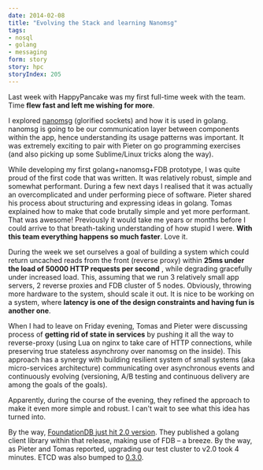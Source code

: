 ```yaml
---
date: 2014-02-08
title: "Evolving the Stack and learning Nanomsg"
tags:
- nosql
- golang
- messaging
form: story
story: hpc
storyIndex: 205
---
```



Last week with HappyPancake was my first full-time week with the
team. Time **flew fast and left me wishing for more**.

I explored [nanomsg](http://nanomsg.org/) (glorified sockets) and how
it is used in golang. nanomsg is going to be our communication layer
between components within the app, hence understanding its usage
patterns was important. It was extremely exciting to pair with Pieter
on go programming exercises (and also picking up some Sublime/Linux
tricks along the way).

While developing my first golang+nanomsg+FDB prototype, I was quite
proud of the first code that was written. It was relatively robust,
simple and somewhat performant. During a few next days I realised that
it was actually an overcomplicated and under performing piece of
software. Pieter shared his process about structuring and expressing
ideas in golang. Tomas explained how to make that code brutally simple
and yet more performant. That was awesome! Previously it would take me
years or months before I could arrive to that breath-taking
understanding of how stupid I were. **With this team everything
happens so much faster**. Love it.

During the week we set ourselves a goal of building a system which
could return uncached reads from the front (reverse proxy) within
**25ms under the load of 50000 HTTP requests per second** , while
degrading gracefully under increased load. This, assuming that we run
3 relatively small app servers, 2 reverse proxies and FDB cluster of 5
nodes. Obviously, throwing more hardware to the system, should scale
it out. It is nice to be working on a system, where **latency is one
of the design constraints and having fun is another one**.

When I had to leave on Friday evening, Tomas and Pieter were
discussing process of **getting rid of state in services** by pushing
it all the way to reverse-proxy (using Lua on nginx to take care of
HTTP connections, while preserving true stateless asynchrony over
nanomsg on the inside). This approach has a synergy with building
resilient system of small systems (aka micro-services architecture)
communicating over asynchronous events and continuously evolving
(versioning, A/B testing and continuous delivery are among the goals
of the goals).

Apparently, during the course of the evening, they refined the
approach to make it even more simple and robust. I can't wait to
see what this idea has turned into.

By the way,
[FoundationDB just hit 2.0 version](https://foundationdb.com/blog/version-2-0-is-here-php-golang-directory-layer-tls-security-and-more). They
published a golang client library within that release, making use of
FDB &#8211; a breeze. By the way, as Pieter and Tomas reported,
upgrading our test cluster to v2.0 took 4 minutes. ETCD was also
bumped to [0.3.0](https://coreos.com/blog/etcd-0.3.0-released/).
